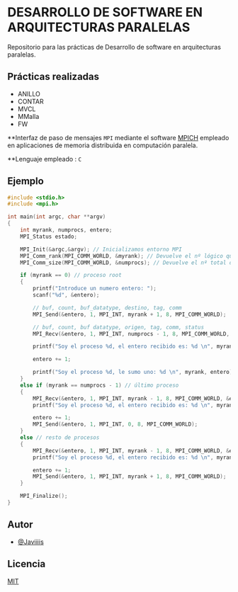 # DESARROLLO DE SOFTWARE EN ARQUITECTURAS PARALELAS

Repositorio para las prácticas de Desarrollo de software en arquitecturas paralelas.

## Prácticas realizadas

- ANILLO
- CONTAR
- MVCL
- MMalla
- FW

**Interfaz de paso de mensajes `MPI` mediante el software [MPICH](https://www.mpich.org/) empleado en aplicaciones de memoria distribuida en computación paralela.

**Lenguaje empleado : `C`

## Ejemplo

```c
#include <stdio.h>
#include <mpi.h>

int main(int argc, char **argv)
{
	int myrank, numprocs, entero;
	MPI_Status estado;

	MPI_Init(&argc,&argv); // Inicializamos entorno MPI
	MPI_Comm_rank(MPI_COMM_WORLD, &myrank); // Devuelve el nº lógico que corresponde a cada proceso (0..N)
	MPI_Comm_size(MPI_COMM_WORLD, &numprocs); // Devuelve el nº total de procesos existentes.

	if (myrank == 0) // proceso root
	{
		printf("Introduce un numero entero: ");
		scanf("%d", &entero);

		// buf, count, buf_datatype, destino, tag, comm
		MPI_Send(&entero, 1, MPI_INT, myrank + 1, 8, MPI_COMM_WORLD);

		// buf, count, buf datatype, origen, tag, comm, status
		MPI_Recv(&entero, 1, MPI_INT, numprocs - 1, 8, MPI_COMM_WORLD, &estado);

		printf("Soy el proceso %d, el entero recibido es: %d \n", myrank, entero);

		entero += 1;

		printf("Soy el proceso %d, le sumo uno: %d \n", myrank, entero);
	}
	else if (myrank == numprocs - 1) // último proceso
	{
		MPI_Recv(&entero, 1, MPI_INT, myrank - 1, 8, MPI_COMM_WORLD, &estado);
		printf("Soy el proceso %d, el entero recibido es: %d \n", myrank, entero);

		entero += 1;
		MPI_Send(&entero, 1, MPI_INT, 0, 8, MPI_COMM_WORLD);
	}
	else // resto de procesos
	{
		MPI_Recv(&entero, 1, MPI_INT, myrank - 1, 8, MPI_COMM_WORLD, &estado);
		printf("Soy el proceso %d, el entero recibido es: %d \n", myrank, entero);

		entero += 1;
		MPI_Send(&entero, 1, MPI_INT, myrank + 1, 8, MPI_COMM_WORLD);
	}

	MPI_Finalize();
}
```

## Autor

- [@Javiiiis](https://www.github.com/Javiiiis)

## Licencia

[MIT](https://choosealicense.com/licenses/mit/)
